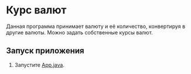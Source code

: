 # Курс валют
Данная программа принимает валюту и её количество, конвертируя в другие валюты. Можно задать собственные курсы валют.

## Запуск приложения
1. Запустите [App.java](currencyRate/src/main/java/ru/senla/App.java).
